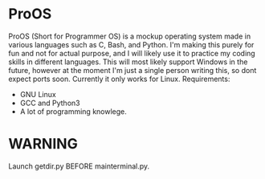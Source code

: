 # ProOS
ProOS (Short for Programmer OS) is a mockup operating system made in various languages such as C, Bash, and Python. I'm making this purely for fun and not for actual purpose, and I will likely use it to practice my coding skills in different languages.
This will most likely support Windows in the future, however at the moment I'm just a single person writing this, so dont expect ports soon. Currently it only works for Linux.
Requirements:
- GNU Linux
- GCC and Python3
- A lot of programming knowlege.
# WARNING
Launch getdir.py BEFORE mainterminal.py.
